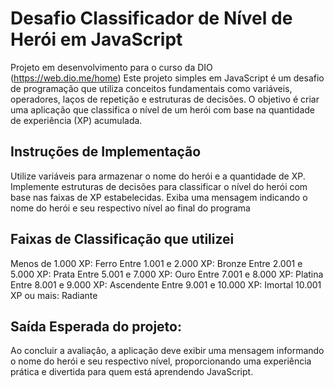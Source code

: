 #  Desafio Classificador de Nível de Herói em JavaScript

Projeto em desenvolvimento para o curso da DIO (https://web.dio.me/home)
Este projeto simples em JavaScript é um desafio de programação que utiliza conceitos fundamentais como variáveis, operadores, laços de repetição e estruturas de decisões. O objetivo é criar uma aplicação que classifica o nível de um herói com base na quantidade de experiência (XP) acumulada.

## Instruções de Implementação

Utilize variáveis para armazenar o nome do herói e a quantidade de XP.
Implemente estruturas de decisões para classificar o nível do herói com base nas faixas de XP estabelecidas.
Exiba uma mensagem indicando o nome do herói e seu respectivo nível ao final do programa

## Faixas de Classificação que utilizei

Menos de 1.000 XP: Ferro
Entre 1.001 e 2.000 XP: Bronze
Entre 2.001 e 5.000 XP: Prata
Entre 5.001 e 7.000 XP: Ouro
Entre 7.001 e 8.000 XP: Platina
Entre 8.001 e 9.000 XP: Ascendente
Entre 9.001 e 10.000 XP: Imortal
10.001 XP ou mais: Radiante

## Saída Esperada do projeto:

Ao concluir a avaliação, a aplicação deve exibir uma mensagem informando o nome do herói e seu respectivo nível, proporcionando uma experiência prática e divertida para quem está aprendendo JavaScript.
